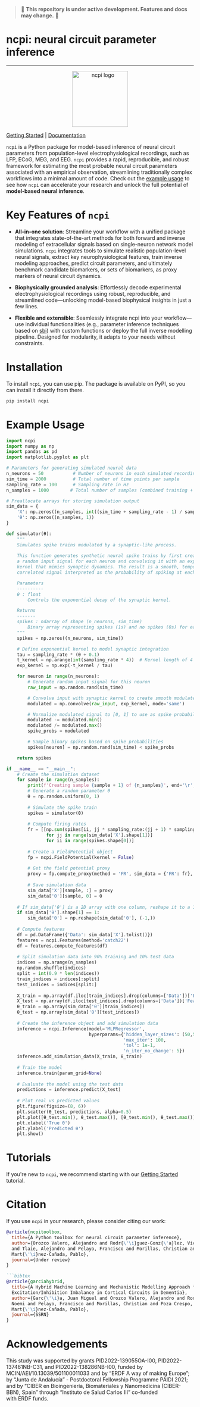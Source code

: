 > 🚧 **This repository is under active development. Features and docs may change.** 🚧

# ncpi: neural circuit parameter inference
___

<p style="text-align: center;">
  <img src="img/ncpi_logo.png" alt="ncpi logo" width="150">
</p>

[Getting Started](https://necolab-ugr.github.io/ncpi/tutorials/getting_started.html) | [Documentation](https://necolab-ugr.github.io/ncpi/)

`ncpi` is a Python package for model-based inference of neural circuit parameters from population-level 
electrophysiological recordings, such as LFP, ECoG, MEG, and EEG. `ncpi` provides a rapid, reproducible, and robust 
framework for estimating the most probable neural circuit parameters associated with an empirical observation, 
streamlining traditionally complex workflows into a minimal amount of code. Check out the [example usage](#example-usage) 
to see how `ncpi` can accelerate your research and unlock the full potential of **model-based neural inference**.

# Key Features of `ncpi`
- **All-in-one solution**: Streamline your workflow with a unified package that integrates state-of-the-art methods for
both forward and inverse modeling of extracellular signals based on single-neuron network model simulations. `ncpi` 
integrates tools to simulate realistic population-level neural signals, extract key neurophysiological features, 
train inverse modeling approaches, predict circuit parameters, and ultimately benchmark candidate biomarkers, or 
sets of biomarkers, as proxy markers of neural circuit dynamics.

- **Biophysically grounded analysis**: Effortlessly decode experimental electrophysiological recordings using robust, 
reproducible, and streamlined code—unlocking model-based biophysical insights in just a few lines.

- **Flexible and extensible**: Seamlessly integrate ncpi into your workflow—use individual functionalities (e.g.,
parameter inference techniques based on [sbi](https://sbi-dev.github.io/sbi)) with custom functions or deploy the full 
inverse modelling pipeline. Designed for modularity, it adapts to your needs without constraints.


# Installation
To install `ncpi`, you can use pip. The package is available on PyPI, so you can install it directly from 
there.

```bash
pip install ncpi
```

# Example Usage
```python
import ncpi
import numpy as np
import pandas as pd
import matplotlib.pyplot as plt

# Parameters for generating simulated neural data
n_neurons = 50           # Number of neurons in each simulated recording
sim_time = 2000          # Total number of time points per sample 
sampling_rate = 100      # Sampling rate in Hz
n_samples = 1000        # Total number of samples (combined training + test set)

# Preallocate arrays for storing simulation output
sim_data = {
    'X': np.zeros((n_samples, int((sim_time + sampling_rate - 1) / sampling_rate))), 
    'θ': np.zeros((n_samples, 1))
}

def simulator(θ):
    """
    Simulates spike trains modulated by a synaptic-like process.
    
    This function generates synthetic neural spike trains by first creating
    a random input signal for each neuron and convolving it with an exponential
    kernel that mimics synaptic dynamics. The result is a smooth, temporally 
    correlated signal interpreted as the probability of spiking at each time step.

    Parameters
    ----------
    θ : float
        Controls the exponential decay of the synaptic kernel.

    Returns
    -------
    spikes : ndarray of shape (n_neurons, sim_time)
        Binary array representing spikes (1s) and no spikes (0s) for each neuron over time.
    """
    spikes = np.zeros((n_neurons, sim_time))

    # Define exponential kernel to model synaptic integration
    tau = sampling_rate * (θ + 0.1)   
    t_kernel = np.arange(int(sampling_rate * 4))  # Kernel length of 4 seconds
    exp_kernel = np.exp(-t_kernel / tau)

    for neuron in range(n_neurons):
        # Generate random input signal for this neuron
        raw_input = np.random.rand(sim_time)

        # Convolve input with synaptic kernel to create smooth modulated signal
        modulated = np.convolve(raw_input, exp_kernel, mode='same')

        # Normalize modulated signal to [0, 1] to use as spike probability
        modulated -= modulated.min()
        modulated /= modulated.max()
        spike_probs = modulated

        # Sample binary spikes based on spike probabilities
        spikes[neuron] = np.random.rand(sim_time) < spike_probs

    return spikes

if __name__ == "__main__":
    # Create the simulation dataset
    for sample in range(n_samples):
        print(f'Creating sample {sample + 1} of {n_samples}', end='\r', flush=True)
        # Generate a random parameter θ
        θ = np.random.uniform(0, 1)
        
        # Simulate the spike train
        spikes = simulator(θ)
        
        # Compute firing rates
        fr = [[np.sum(spikes[ii, jj * sampling_rate:(jj + 1) * sampling_rate]) 
               for jj in range(sim_data['X'].shape[1])]
               for ii in range(spikes.shape[0])]
    
        # Create a FieldPotential object
        fp = ncpi.FieldPotential(kernel = False)    
        
        # Get the field potential proxy
        proxy = fp.compute_proxy(method = 'FR', sim_data = {'FR': fr}, sim_step = None)
        
        # Save simulation data 
        sim_data['X'][sample, :] = proxy
        sim_data['θ'][sample, 0] = θ
    
    # If sim_data['θ'] is a 2D array with one column, reshape it to a 1D array
    if sim_data['θ'].shape[1] == 1:
        sim_data['θ'] = np.reshape(sim_data['θ'], (-1,))
        
    # Compute features
    df = pd.DataFrame({'Data': sim_data['X'].tolist()})
    features = ncpi.Features(method='catch22')
    df = features.compute_features(df)
    
    # Split simulation data into 90% training and 10% test data
    indices = np.arange(n_samples)
    np.random.shuffle(indices)
    split = int(0.9 * len(indices))
    train_indices = indices[:split]
    test_indices = indices[split:]
    
    X_train = np.array(df.iloc[train_indices].drop(columns=['Data'])['Features'].tolist())
    X_test = np.array(df.iloc[test_indices].drop(columns=['Data'])['Features'].tolist())
    θ_train = np.array(sim_data['θ'][train_indices])
    θ_test = np.array(sim_data['θ'][test_indices])
    
    # Create the inference object and add simulation data
    inference = ncpi.Inference(model='MLPRegressor', 
                               hyperparams={'hidden_layer_sizes': (50,50),
                                            'max_iter': 100,
                                            'tol': 1e-1,
                                            'n_iter_no_change': 5})
    inference.add_simulation_data(X_train, θ_train)
    
    # Train the model
    inference.train(param_grid=None)
    
    # Evaluate the model using the test data
    predictions = inference.predict(X_test)
    
    # Plot real vs predicted values
    plt.figure(figsize=(8, 6))
    plt.scatter(θ_test, predictions, alpha=0.5)
    plt.plot([θ_test.min(), θ_test.max()], [θ_test.min(), θ_test.max()], 'r--')
    plt.xlabel('True θ')
    plt.ylabel('Predicted θ')
    plt.show()

```

# Tutorials
If you're new to `ncpi`, we recommend starting with our [Getting Started](https://necolab-ugr.github.io/ncpi/)
tutorial.

# Citation
If you use `ncpi` in your research, please consider citing our work:

```bibtex
@article{ncpitoolbox,
  title={A Python toolbox for neural circuit parameter inference},
  author={Orozco Valero, Alejandro and Rodr{\'\i}guez-Gonz{\'a}lez, Victor and Montobbio, Noemi and Casal, Miguel A.
  and Tlaie, Alejandro and Pelayo, Francisco and Morillas, Christian and Poza Crespo, Jesus and Gomez Peña, Carlos and 
  Mart{\'\i}nez-Cañada, Pablo},
  journal={Under review}
}

```bibtex
@article{garciahybrid,
  title={A Hybrid Machine Learning and Mechanistic Modelling Approach for Probing Potential Biomarkers of 
  Excitation/Inhibition Imbalance in Cortical Circuits in Dementia},
  author={Garc{\'\i}a, Juan Miguel and Orozco Valero, Alejandro and Rodr{\'\i}guez-Gonz{\'a}lez, Victor and Montobbio, 
  Noemi and Pelayo, Francisco and Morillas, Christian and Poza Crespo, Jesus and Gomez Peña, Carlos and 
  Mart{\'\i}nez-Cañada, Pablo},
  journal={SSRN}
}
```

# Acknowledgements
This study was supported by grants PID2022-139055OA-I00, PID2022-137461NB-C31, and PID2022-138286NB-I00, 
funded by MCIN/AEI/10.13039/501100011033 and by “ERDF A way of making Europe”; by “Junta de Andalucía” - 
Postdoctoral Fellowship Programme PAIDI 2021; and by “CIBER en Bioingeniería, Biomateriales y Nanomedicina 
(CIBER-BBN), Spain” through “Instituto de Salud Carlos III” co-funded with ERDF funds.